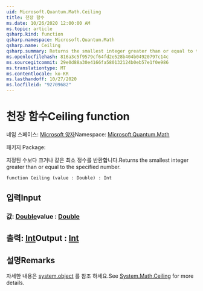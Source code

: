 ```yaml
---
uid: Microsoft.Quantum.Math.Ceiling
title: 천장 함수
ms.date: 10/26/2020 12:00:00 AM
ms.topic: article
qsharp.kind: function
qsharp.namespace: Microsoft.Quantum.Math
qsharp.name: Ceiling
qsharp.summary: Returns the smallest integer greater than or equal to the specified number.
ms.openlocfilehash: 816a3c5f9579cf64fd2e528b404b04920797c14c
ms.sourcegitcommit: 29e0d88a30e4166fa580132124b0eb57e1f0e986
ms.translationtype: MT
ms.contentlocale: ko-KR
ms.lasthandoff: 10/27/2020
ms.locfileid: "92709682"
---
```

# <a name="ceiling-function"></a><span data-ttu-id="b6cd1-102">천장 함수</span><span class="sxs-lookup"><span data-stu-id="b6cd1-102">Ceiling function</span></span>

<span data-ttu-id="b6cd1-103">네임 스페이스: [Microsoft 양자](xref:Microsoft.Quantum.Math)</span><span class="sxs-lookup"><span data-stu-id="b6cd1-103">Namespace: [Microsoft.Quantum.Math](xref:Microsoft.Quantum.Math)</span></span>

<span data-ttu-id="b6cd1-104">패키지 [](https://nuget.org/packages/)</span><span class="sxs-lookup"><span data-stu-id="b6cd1-104">Package: [](https://nuget.org/packages/)</span></span>


<span data-ttu-id="b6cd1-105">지정된 수보다 크거나 같은 최소 정수를 반환합니다.</span><span class="sxs-lookup"><span data-stu-id="b6cd1-105">Returns the smallest integer greater than or equal to the specified number.</span></span>

```qsharp
function Ceiling (value : Double) : Int
```


## <a name="input"></a><span data-ttu-id="b6cd1-106">입력</span><span class="sxs-lookup"><span data-stu-id="b6cd1-106">Input</span></span>

### <a name="value--double"></a><span data-ttu-id="b6cd1-107">값: [Double](xref:microsoft.quantum.lang-ref.double)</span><span class="sxs-lookup"><span data-stu-id="b6cd1-107">value : [Double](xref:microsoft.quantum.lang-ref.double)</span></span>





## <a name="output--int"></a><span data-ttu-id="b6cd1-108">출력: [Int](xref:microsoft.quantum.lang-ref.int)</span><span class="sxs-lookup"><span data-stu-id="b6cd1-108">Output : [Int](xref:microsoft.quantum.lang-ref.int)</span></span>



## <a name="remarks"></a><span data-ttu-id="b6cd1-109">설명</span><span class="sxs-lookup"><span data-stu-id="b6cd1-109">Remarks</span></span>

<span data-ttu-id="b6cd1-110">자세한 내용은 [system.object](https://docs.microsoft.com/dotnet/api/system.math.ceiling) 를 참조 하세요.</span><span class="sxs-lookup"><span data-stu-id="b6cd1-110">See [System.Math.Ceiling](https://docs.microsoft.com/dotnet/api/system.math.ceiling) for more details.</span></span>